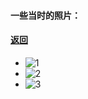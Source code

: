 #### 一些当时的照片：
#### [返回](../)

- ![1](https://user-images.githubusercontent.com/49359900/125483284-c0212f4f-5b64-411c-a6e6-86072d641bf2.jpg)  
- ![2](https://user-images.githubusercontent.com/49359900/125483309-19f94294-7cc1-468b-b428-4e226c4950f7.jpg)  
- ![3](https://user-images.githubusercontent.com/49359900/125483333-5648c5f0-a90a-4e55-874b-c2fba1e9b907.jpg)  
